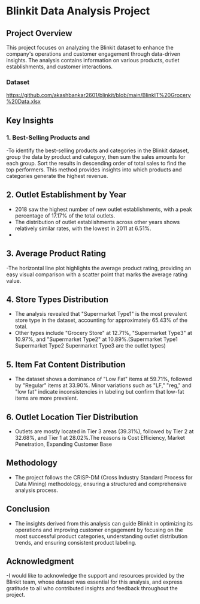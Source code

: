 # Blinkit Data Analysis Project

## Project Overview
This project focuses on analyzing the Blinkit dataset to enhance the company's operations and customer engagement through data-driven insights. The analysis contains information on various products, outlet establishments, and customer interactions.

### Dataset
https://github.com/akashbankar2601/blinkit/blob/main/BlinkIT%20Grocery%20Data.xlsx

## Key Insights
### 1. Best-Selling Products and 
-To identify the best-selling products and categories in the Blinkit dataset, group the data by product and category, then sum the sales amounts for each group. Sort the results in descending order of total sales to find the top performers. This method provides insights into which products and categories generate the highest revenue.

## 2. Outlet Establishment by Year
- 2018 saw the highest number of new outlet establishments, with a peak percentage of 17.17% of the total outlets.
- The distribution of outlet establishments across other years shows relatively similar rates, with the lowest in 2011 at 6.51%.
- 
## 3. Average Product Rating
-The horizontal line plot highlights the average product rating, providing an easy visual comparison with a scatter point that marks the average rating value.

## 4. Store Types Distribution
- The analysis revealed that "Supermarket Type1" is the most prevalent store type in the dataset, accounting for approximately 65.43% of the total.
- Other types include "Grocery Store" at 12.71%, "Supermarket Type3" at 10.97%, and "Supermarket Type2" at 10.89%.(Supermarket Type1 Supermarket Type2 Supermarket Type3 are the outlet types)

## 5. Item Fat Content Distribution
- The dataset shows a dominance of "Low Fat" items at 59.71%, followed by "Regular" items at 33.90%. Minor variations such as "LF," "reg," and "low fat" indicate inconsistencies in labeling but confirm that low-fat items are more prevalent.
  
## 6. Outlet Location Tier Distribution
- Outlets are mostly located in Tier 3 areas (39.31%), followed by Tier 2 at 32.68%, and Tier 1 at 28.02%.The reasons is Cost Efficiency, Market Penetration, Expanding Customer Base

## Methodology
- The project follows the CRISP-DM (Cross Industry Standard Process for Data Mining) methodology, ensuring a structured and comprehensive analysis process.

  
## Conclusion
- The insights derived from this analysis can guide Blinkit in optimizing its operations and improving customer engagement by focusing on the most successful product categories, understanding outlet distribution trends, and ensuring consistent product labeling.

## Acknowledgment
-I would like to acknowledge the support and resources provided by the Blinkit team, whose dataset was essential for this analysis, and express gratitude to all who contributed insights and feedback throughout the project.